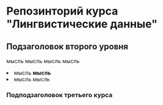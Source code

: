 
<head>
  </head>
  <body>
<h1>  Репозинторий курса "Лингвистические данные" </h1>

<h2> Подзаголовок второго уровня </h2>
  
 <p> мысль мысль мысль мысль </p>

<u1> 
  <li> мысль <b> мысль </b>
  <li> мысль <i> мысль </i>
</u2>
    <h3> Подподзаголовок третьего курса </h3>

</body>
